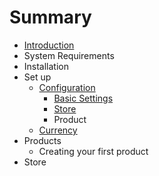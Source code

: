 # Summary

* [Introduction](README.md)
* System Requirements
* Installation
* Set up
   * [Configuration](configuration.md)
       * [Basic Settings](basic_settings.md)
       * [Store](store.md)
       * Product
   * [Currency](currency.md)
* Products
   * Creating your first product
* Store

